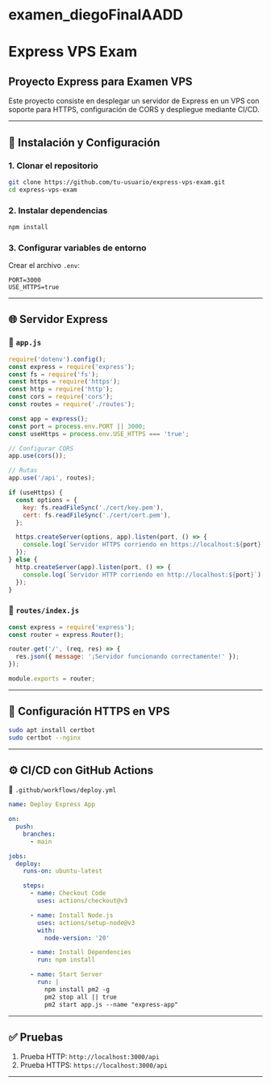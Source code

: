 # examen_diegoFinalAADD

# Express VPS Exam

## Proyecto Express para Examen VPS
Este proyecto consiste en desplegar un servidor de Express en un VPS con soporte para HTTPS, configuración de CORS y despliegue mediante CI/CD.

---

## 🚀 **Instalación y Configuración**

### 1. Clonar el repositorio
```bash
git clone https://github.com/tu-usuario/express-vps-exam.git
cd express-vps-exam
```

### 2. Instalar dependencias
```bash
npm install
```

### 3. Configurar variables de entorno
Crear el archivo `.env`:
```env
PORT=3000
USE_HTTPS=true
```



---

## 🌐 **Servidor Express**

### 📂 `app.js`
```javascript
require('dotenv').config();
const express = require('express');
const fs = require('fs');
const https = require('https');
const http = require('http');
const cors = require('cors');
const routes = require('./routes');

const app = express();
const port = process.env.PORT || 3000;
const useHttps = process.env.USE_HTTPS === 'true';

// Configurar CORS
app.use(cors());

// Rutas
app.use('/api', routes);

if (useHttps) {
  const options = {
    key: fs.readFileSync('./cert/key.pem'),
    cert: fs.readFileSync('./cert/cert.pem'),
  };

  https.createServer(options, app).listen(port, () => {
    console.log(`Servidor HTTPS corriendo en https://localhost:${port}`);
  });
} else {
  http.createServer(app).listen(port, () => {
    console.log(`Servidor HTTP corriendo en http://localhost:${port}`);
  });
}
```

### 📂 `routes/index.js`
```javascript
const express = require('express');
const router = express.Router();

router.get('/', (req, res) => {
  res.json({ message: '¡Servidor funcionando correctamente!' });
});

module.exports = router;
```

---

## 🔐 **Configuración HTTPS en VPS**
```bash
sudo apt install certbot
sudo certbot --nginx
```

---

## ⚙️ **CI/CD con GitHub Actions**

📂 `.github/workflows/deploy.yml`
```yaml
name: Deploy Express App

on:
  push:
    branches:
      - main

jobs:
  deploy:
    runs-on: ubuntu-latest

    steps:
      - name: Checkout Code
        uses: actions/checkout@v3

      - name: Install Node.js
        uses: actions/setup-node@v3
        with:
          node-version: '20'

      - name: Install Dependencies
        run: npm install

      - name: Start Server
        run: |
          npm install pm2 -g
          pm2 stop all || true
          pm2 start app.js --name "express-app"
```

---

## ✅ **Pruebas**
1. Prueba HTTP: `http://localhost:3000/api`
2. Prueba HTTPS: `https://localhost:3000/api`

---


